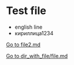 # Test file

- english line
- кириллица1234

[Go to file2.md](file2.md)

[Go to dir_with_file/file.md](dir_with_file/file.md)